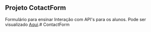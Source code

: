 ## Projeto CotactForm

Formulário para ensinar Interação com API's para os alunos. Pode ser visualizado [Aqui](https://eduardocostaprofessor.github.io/ContactForm/).# ContactForm
